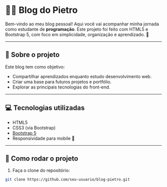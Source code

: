 # 🧑‍💻 Blog do Pietro

Bem-vindo ao meu blog pessoal! Aqui você vai acompanhar minha jornada como estudante de **programação**. Este projeto foi feito com HTML5 e Bootstrap 5, com foco em simplicidade, organização e aprendizado. 🚀

---

## 📌 Sobre o projeto

Este blog tem como objetivo:

- Compartilhar aprendizados enquanto estudo desenvolvimento web.
- Criar uma base para futuros projetos e portfólio.
- Explorar as principais tecnologias do front-end.

---

## 💻 Tecnologias utilizadas

- HTML5
- CSS3 (via Bootstrap)
- [Bootstrap 5](https://getbootstrap.com/)
- Responsividade para mobile 📱

---

## 🔧 Como rodar o projeto

1. Faça o clone do repositório:

```bash
git clone https://github.com/seu-usuario/blog-pietro.git
